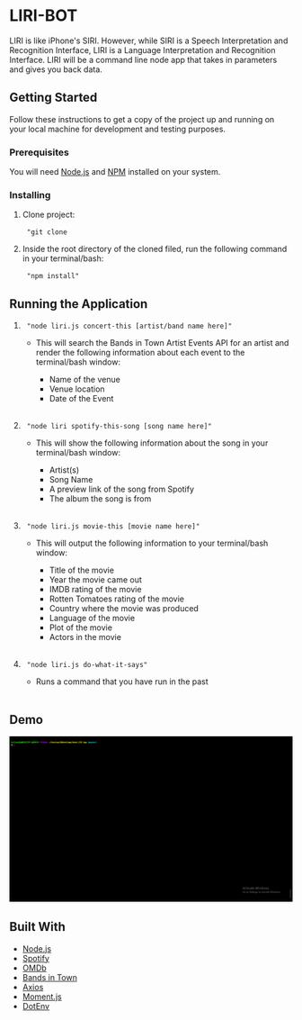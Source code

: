 # LIRI-BOT

<p>LIRI is like iPhone's SIRI. However, while SIRI is a Speech Interpretation and Recognition Interface, LIRI is a Language Interpretation and Recognition Interface. LIRI will be a command line node app that takes in parameters and gives you back data.</p>

## Getting Started

Follow these instructions to get a copy of the project up and running on your local machine for development and testing purposes.

### Prerequisites

<p>You will need <a href="https://nodejs.org/en/">Node.js</a> and  <a href="https://www.npmjs.com/">NPM</a>  installed on your system.</p>

### Installing

<ol>
<li>
<p>Clone project:</p>
<pre><code> "git clone 
</code></pre>
</li>
<li>
<p>Inside the root directory of the cloned filed, run the following command in your terminal/bash:</p>
<pre><code> "npm install"
</code></pre>
</li>
</ol>

## Running the Application

<ol>
<li>
<pre><code> "node liri.js concert-this [artist/band name here]"
</code></pre>
   
<ul>
<li>This will search the Bands in Town Artist Events API for an artist and render the following information about each event to the terminal/bash window:</li>
      <ul>
        <li>Name of the venue</li>
         <li>Venue location</li>
         <li>Date of the Event</li>
      </ul>    
</ul>  

<br/>



</li>
<li>
<pre><code> "node liri spotify-this-song [song name here]"
</code></pre>
       
<ul>
<li>This will show the following information about the song in your terminal/bash window:</li>
     <ul>
        <li>Artist(s)</li>
         <li>Song Name</li>
         <li>A preview link of the song from Spotify</li>
         <li>The album the song is from</li>
    </ul>
      
      
</ul>
<br/>


</li>
<li>
<pre><code> "node liri.js movie-this [movie name here]"
</code></pre>
       
<ul>
<li>This will output the following information to your terminal/bash window:</li>
       <ul>
        <li>Title of the movie</li>
         <li>Year the movie came out</li>
         <li>IMDB rating of the movie</li>
         <li>Rotten Tomatoes rating of the movie</li>
           <li>Country where the movie was produced</li>
           <li>Language of the movie</li>
           <li>Plot of the movie</li>
           <li>Actors in the movie</li>
      </ul>
</ul>
      <br/>
      
      
</li>
<li>
<pre><code> "node liri.js do-what-it-says"
</code></pre>
       
<ul>
<li>Runs a command that you have run in the past</li>
</ul>
      <br/>
</li>
</ol>


## Demo

![LIRI](LIRI.gif)

## Built With
<ul>
<li><a href="https://nodejs.org/en/">Node.js</a></li>
<li><a href="https://www.npmjs.com/package/node-spotify-api">Spotify</a></li>
<li><a href="https://www.npmjs.com/package/omdb" rel="nofollow">OMDb</a></li>
    <li><a href="https://www.artists.bandsintown.com/bandsintown-api" rel="nofollow">Bands in Town</a></li>
<li><a href="https://www.npmjs.com/package/axios" rel="nofollow">Axios</a></li>
     <li><a href="https://www.npmjs.com/package/moment" rel="nofollow">Moment.js</a></li>
  <li><a href="https://www.npmjs.com/package/dotenv" rel="nofollow">DotEnv</a></li>
</ul>

